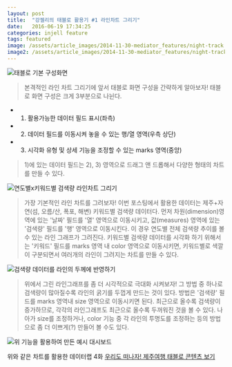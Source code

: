 ```yaml
---
layout: post
title:  "강젤리의 태블로 활용기 #1 라인차트 그리기"
date:   2016-06-19 17:34:25
categories: injell feature
tags: featured
image: /assets/article_images/2014-11-30-mediator_features/night-track.JPG
image2: /assets/article_images/2014-11-30-mediator_features/night-track-mobile.JPG
---
```


![태블로 기본 구성화면](https://cloud.githubusercontent.com/assets/10662638/16190035/3b138298-3718-11e6-8109-2d42817c33af.png)
> 본격적인 라인 차트 그리기에 앞서 태블로 화면 구성을 간략하게 알아보자! 태블로 화면 구성은 크게 3부분으로 나뉜다.
* 1) 활용가능한 데이터 필드 표시(좌측)
* 2) 데이터 필드를 이동시켜 놓을 수 있는 행/열 영역(우측 상단)
* 3) 시각화 유형 및 상세 기능을 조정할 수 있는 marks 영역(중앙)

>1)에 있는 데이터 필드는 2), 3) 영역으로 드래그 앤 드롭해서 다양한 형태의 차트를 만들 수 있다.

![연도별x키워드별 검색량 라인차트 그리기](https://cloud.githubusercontent.com/assets/10662638/16190049/4ea2bb4e-3718-11e6-9715-0d3f88417c2b.png)
> 가장 기본적인 라인 차트를 그려보자! 이번 포스팅에서 활용한 데이터는 제주+자연(섬, 오름/산, 폭포, 해변) 키워드별 검색량 데이터다. 먼저 차원(dimension)영역에 있는 '날짜' 필드를 '열' 영역으로 이동시키고, 값(measures) 영역에 있는 '검색량' 필드를 '행' 영역으로 이동시킨다. 이 경우 연도별 전체 검색량 추이를 볼 수 있는 라인 그래프가 그려진다. 키워드별 검색량 데이터를 시각화 하기 위해서는 '키워드' 필드를 marks 영역 내 color 영역으로 이동시키면, 키워드별로 색깔이 구분되면서 여러개의 라인이 그려지는 차트를 만들 수 있다.

![검색량 데이터를 라인의 두께에 반영하기](https://cloud.githubusercontent.com/assets/10662638/16190059/5bcc5546-3718-11e6-9936-7b9a7e8b6b29.png)
> 위에서 그린 라인그래프를 좀 더 시각적으로 극대화 시켜보자! 그 방법 중 하나로 검색량이 많아질수록 라인의 굵기를 두껍게 만드는 것이 있다. 방법은 '검색량' 필드를 marks 영역내 size 영역으로 이동시키면 된다. 최근으로 올수록 검색량이 증가하므로, 각각의 라인그래프도 최근으로 올수록 두꺼워진 것을 볼 수 있다. 나아가 size를 조정하거나, color 기능 중 각 라인의 투명도를 조정하는 등의 방법으로 좀 더 이쁘게(?) 만들어 볼 수도 있다.

![위 기능을 활용하여 만든 예시 대시보드](https://cloud.githubusercontent.com/assets/10662638/16190071/67dc6f7e-3718-11e6-9a81-c7a8699dd7cd.png)

위와 같은 차트를 활용한 데이터랩 4화
[우리도 떠나자! 제주여행 태블로 콘텐츠 보기](https://public.tableau.com/views/_0617/0616_text?:embed=y&:display_count=yes&:showTabs=y&:showVizHome=no#3)
